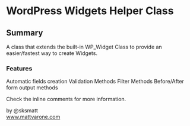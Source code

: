 #  WordPress Widgets Helper Class

## Summary

A class that extends the built-in WP_Widget Class to provide an easier/fastest way to create Widgets.

### Features

Automatic fields creation
Validation Methods
Filter Methods
Before/After form output methods

Check the inline comments for more information.

by @sksmatt  
www.mattvarone.com
